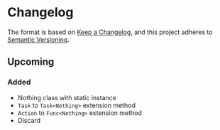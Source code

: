 ﻿# Changelog

The format is based on [Keep a Changelog](https://keepachangelog.com/en/1.0.0/),
and this project adheres
to [Semantic Versioning](https://semver.org/spec/v2.0.0.html).

## Upcoming

### Added

- Nothing class with static instance
- `Task` to `Task<Nothing>` extension method
- `Action` to `Func<Nothing>` extension method
- Discard
